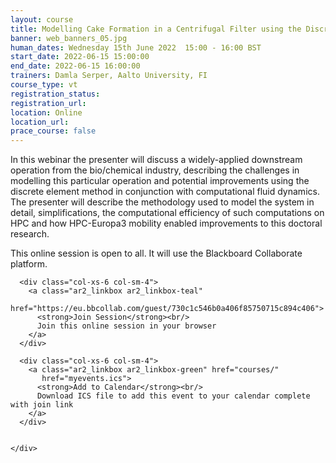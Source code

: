 ```yaml
---
layout: course
title: Modelling Cake Formation in a Centrifugal Filter using the Discrete Element Method on ARCHER2
banner: web_banners_05.jpg
human_dates: Wednesday 15th June 2022  15:00 - 16:00 BST
start_date: 2022-06-15 15:00:00
end_date: 2022-06-15 16:00:00
trainers: Damla Serper, Aalto University, FI
course_type: vt
registration_status:
registration_url:
location: Online
location_url:
prace_course: false
---
```


In this webinar the presenter will discuss a widely-applied downstream operation from the bio/chemical industry, describing the challenges in modelling this particular operation and potential improvements using the discrete element method in conjunction with computational fluid dynamics. The presenter will describe the methodology used to model the system in detail, simplifications, the computational efficiency of such computations on HPC and how HPC-Europa3 mobility enabled improvements to this doctoral research. 


This online session is open to all. It will use the Blackboard Collaborate platform.



<section id="service">

  <div class="row ">	

      <div class="col-xs-6 col-sm-4">
        <a class="ar2_linkbox ar2_linkbox-teal" 
          href="https://eu.bbcollab.com/guest/730c1c546b0a406f85750715c894c406">
          <strong>Join Session</strong><br/>
          Join this online session in your browser
        </a>
      </div>

      <div class="col-xs-6 col-sm-4">
        <a class="ar2_linkbox ar2_linkbox-green" href="courses/"
           href="myevents.ics">
          <strong>Add to Calendar</strong><br/>
          Download ICS file to add this event to your calendar complete with join link
        </a>
      </div>

											
    </div>




<!--
<h2><a name="video">Video</a></h2>

<div>

<iframe title="Video"  width="560" height="315" src="https://www.youtube.com/embed/XXXXXXXXXXX" frameborder="0" allow="accelerometer; autoplay; encrypted-media; gyroscope; picture-in-picture" allowfullscreen></iframe>

</div>

-->

<!--

<section id="service">
  <div class="container">
    <div class="row ">	



      <div class="col-xs-6 col-sm-4">
        <a class="ar2_linkbox ar2_linkbox-teal" href="  ">
          <strong>Transcript</strong><br/>
          Download a transcript of the video audio
        </a>
      </div>



      <div class="col-xs-6 col-sm-4">
        <a class="ar2_linkbox ar2_linkbox-green" href="courses/"
           href="ARCHER2_Training_VT.pdf">
          <strong>Slides</strong><br/>
          Download pdf of the presentation.
        </a>
      </div>
										
    </div>
  </div>
</section>
-->
